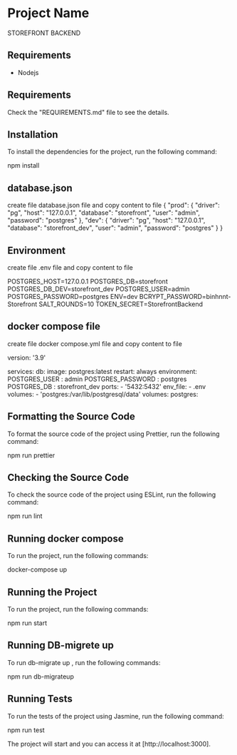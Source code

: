 # Project Name

STOREFRONT BACKEND

## Requirements

- Nodejs

## Requirements

Check the "REQUIREMENTS.md" file to see the details.

## Installation

To install the dependencies for the project, run the following command:

npm install

## database.json

create file database.json file and copy content to file
{
    "prod": {
      "driver": "pg",
      "host": "127.0.0.1",
      "database": "storefront",
      "user": "admin",
      "password": "postgres"
    },
    "dev": {
      "driver": "pg",
      "host": "127.0.0.1",
      "database": "storefront_dev",
      "user": "admin",
      "password": "postgres"
    }
  }

## Environment

create file .env file and copy content to file

POSTGRES_HOST=127.0.0.1
POSTGRES_DB=storefront
POSTGRES_DB_DEV=storefront_dev
POSTGRES_USER=admin
POSTGRES_PASSWORD=postgres
ENV=dev
BCRYPT_PASSWORD=binhnnt-Storefront
SALT_ROUNDS=10
TOKEN_SECRET=StorefrontBackend

## docker compose file

create file docker compose.yml file and copy content to file

version: '3.9'

services:
  db:
    image: postgres:latest
    restart: always
    environment:
      POSTGRES_USER : admin 
      POSTGRES_PASSWORD : postgres
      POSTGRES_DB : storefront_dev
    ports:
      - '5432:5432'
    env_file:
      - .env
    volumes:
      - 'postgres:/var/lib/postgresql/data'
volumes:
  postgres: 

## Formatting the Source Code

To format the source code of the project using Prettier, run the following command:

npm run prettier


## Checking the Source Code

To check the source code of the project using ESLint, run the following command:

npm run lint

## Running docker compose

To run the project, run the following commands:

docker-compose up

## Running the Project

To run the project, run the following commands:

npm run start

## Running DB-migrete up 

To run db-migrate up , run the following commands:

npm run db-migrateup

## Running Tests

To run the tests of the project using Jasmine, run the following command:

npm run test


The project will start and you can access it at [http://localhost:3000].



